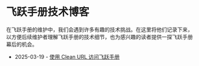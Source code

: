 # 飞跃手册技术博客

在飞跃手册的维护中，我们会遇到许多有趣的技术挑战。在这里将他们记录下来，以方便后续维护者理解飞跃手册的技术细节，也为感兴趣的读者提供一探飞跃手册幕后的机会。

- 2025-03-19 - [使用 Clean URL 访问飞跃手册](./url.md)
